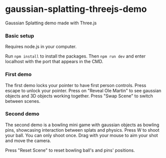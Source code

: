 # gaussian-splatting-threejs-demo
Gaussian Splatting demo made with Three.js

### Basic setup

Requires node.js in your computer.

Run `npm install` to install the packages. Then `npm run dev` and enter localhost with the port that appears in the CMD.

### First demo

The first demo locks your pointer to have first person controls. Press escape to unlock your pointer. Press on "Reveal Ole Martin" to see gaussian objects and 3D objects working together. Press "Swap Scene" to switch between scenes.

### Second demo

The second demo is a bowling mini game with gaussian objects as bowling pins, showcasing interaction between splats and physics. Press W to shoot your ball. You can only shoot once. Drag with your mouse to aim your shot and move the camera.

Press "Reset Scene" to reset bowling ball's and pins' positions.
